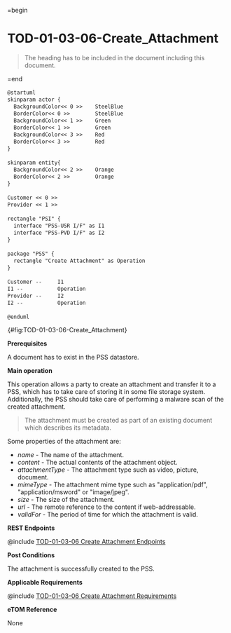 =begin

# TOD-01-03-06-Create_Attachment

> The heading has to be included in the document including this document.

=end

```plantuml
@startuml
skinparam actor {
  BackgroundColor<< 0 >> 	SteelBlue
  BorderColor<< 0 >> 		SteelBlue
  BackgroundColor<< 1 >> 	Green
  BorderColor<< 1 >> 		Green
  BackgroundColor<< 3 >> 	Red
  BorderColor<< 3 >> 		Red
}

skinparam entity{
  BackgroundColor<< 2 >> 	Orange
  BorderColor<< 2 >> 		Orange
}

Customer << 0 >> 
Provider << 1 >>

rectangle "PSI" {
  interface "PSS-USR I/F" as I1
  interface "PSS-PVD I/F" as I2
}

package "PSS" {
  rectangle "Create Attachment" as Operation
}

Customer --	    I1
I1 --           Operation
Provider --	    I2
I2 --           Operation

@enduml

```

![**TOD-01-03-06**: Create Attachment](../../common/pixel.png){#fig:TOD-01-03-06-Create_Attachment}

**Prerequisites**

A document has to exist in the PSS datastore.

**Main operation**

This operation allows a party to create an attachment and transfer it to a PSS, which has to take care of storing it in some file storage system.
Additionally, the PSS should take care of performing a malware scan of the created attachment.

>The attachment must be created as part of an existing document which describes its metadata.

Some properties of the attachment are:

* *name* - The name of the attachment.
* *content* - The actual contents of the attachment object.
* *attachmentType* - The attachment type such as video, picture, document.
* *mimeType* - The attachment mime type such as "application/pdf", "application/msword" or "image/jpeg".
* *size* - The size of the attachment.
* *url* - The remote reference to the content if web-addressable.
* *validFor* - The period of time for which the attachment is valid.

**REST Endpoints**

@include [TOD-01-03-06 Create Attachment Endpoints](endpoints/TOD-01-03-06-Create_Attachment-endpoints.md)

**Post Conditions**

The attachment is successfully created to the PSS.

**Applicable Requirements**

@include [TOD-01-03-06 Create Attachment Requirements](requirements/TOD-01-03-06-Create_Attachment-requirements.md)

**eTOM Reference**

None
